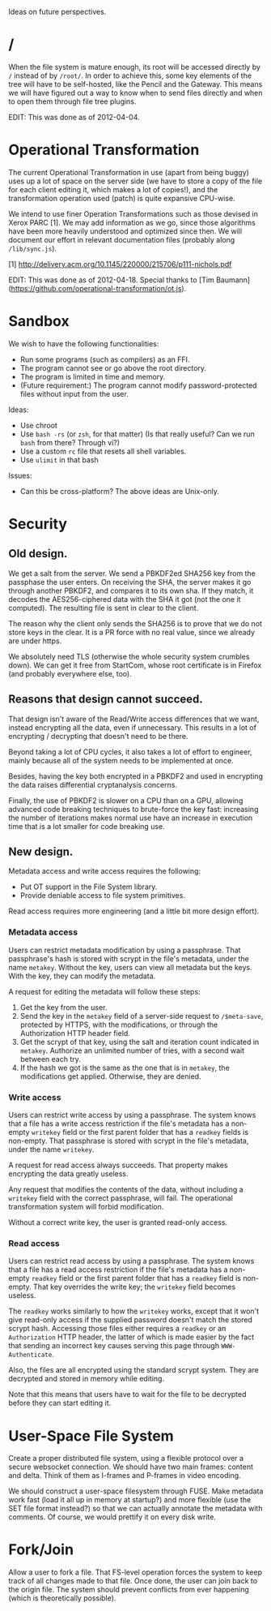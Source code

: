 Ideas on future perspectives.


# /

When the file system is mature enough, its root will be accessed directly by `/`
instead of by `/root/`.  In order to achieve this, some key elements of the tree
will have to be self-hosted, like the Pencil and the Gateway.  This means we
will have figured out a way to know when to send files directly and when to open
them through file tree plugins.

EDIT: This was done as of 2012-04-04.


# Operational Transformation

The current Operational Transformation in use (apart from being buggy) uses up a
lot of space on the server side (we have to store a copy of the file for each
client editing it, which makes a lot of copies!), and the transformation
operation used (patch) is quite expansive CPU-wise.

We intend to use finer Operation Transformations such as those devised in Xerox
PARC [1]. We may add information as we go, since those algorithms have been more
heavily understood and optimized since then. We will document our effort in
relevant documentation files (probably along `/lib/sync.js`).

  [1] http://delivery.acm.org/10.1145/220000/215706/p111-nichols.pdf

EDIT: This was done as of 2012-04-18. Special thanks to
[Tim Baumann] (https://github.com/operational-transformation/ot.js).


# Sandbox

We wish to have the following functionalities:

- Run some programs (such as compilers) as an FFI.
- The program cannot see or go above the root directory.
- The program is limited in time and memory.
- (Future requirement:) The program cannot modify password-protected files
  without input from the user.

Ideas:

- Use chroot
- Use `bash -rs` (or `zsh`, for that matter)
  (Is that really useful? Can we run `bash` from there? Through vi?)
- Use a custom `rc` file that resets all shell variables.
- Use `ulimit` in that bash

Issues:

- Can this be cross-platform? The above ideas are Unix-only.


# Security

## Old design.

We get a salt from the server.  We send a PBKDF2ed SHA256 key from the
passphase the user enters.  On receiving the SHA, the server makes it go
through another PBKDF2, and compares it to its own sha.  If they match,
it decodes the AES256-ciphered data with the SHA it got (not the one it
computed).  The resulting file is sent in clear to the client.

The reason why the client only sends the SHA256 is to prove that we do not
store keys in the clear.  It is a PR force with no real value, since we
already are under https.

We absolutely need TLS (otherwise the whole security system crumbles down).
We can get it free from StartCom, whose root certificate is in Firefox (and
probably everywhere else, too).

## Reasons that design cannot succeed.

That design isn't aware of the Read/Write access differences that we want,
instead encrypting all the data, even if unnecessary. This results in a lot of
encrypting / decrypting that doesn't need to be there.

Beyond taking a lot of CPU cycles, it also takes a lot of effort to engineer,
mainly because all of the system needs to be implemented at once.

Besides, having the key both encrypted in a PBKDF2 and used in encrypting the
data raises differential cryptanalysis concerns.

Finally, the use of PBKDF2 is slower on a CPU than on a GPU, allowing advanced
code breaking techniques to brute-force the key fast: increasing the number of
iterations makes normal use have an increase in execution time that is a lot
smaller for code breaking use.

## New design.

Metadata access and write access requires the following:

- Put OT support in the File System library.
- Provide deniable access to file system primitives.

Read access requires more engineering (and a little bit more design effort).

### Metadata access

Users can restrict metadata modification by using a passphrase. That
passphrase's hash is stored with scrypt in the file's metadata, under the name
`metakey`. Without the key, users can view all metadata but the keys. With the
key, they can modify the metadata.

A request for editing the metadata will follow these steps:

1. Get the key from the user.
2. Send the key in the `metakey` field of a server-side request to
   `/$meta-save`, protected by HTTPS, with the modifications, or through the
   Authorization HTTP header field.
3. Get the scrypt of that key, using the salt and iteration count indicated in
   `metakey`. Authorize an unlimited number of tries, with a second wait between
   each try.
4. If the hash we got is the same as the one that is in `metakey`, the
   modifications get applied. Otherwise, they are denied.

### Write access

Users can restrict write access by using a passphrase. The system knows that a
file has a write access restriction if the file's metadata has a non-empty
`writekey` field or the first parent folder that has a `readkey` fields is
non-empty. That passphrase is stored with scrypt in the file's metadata, under
the name `writekey`.

A request for read access always succeeds. That property makes encrypting the
data greatly useless.

Any request that modifies the contents of the data, without including a
`writekey` field with the correct passphrase, will fail. The operational
transformation system will forbid modification.

Without a correct write key, the user is granted read-only access.

### Read access

Users can restrict read access by using a passphrase. The system knows that a
file has a read access restriction if the file's metadata has a non-empty
`readkey` field or the first parent folder that has a `readkey` field is
non-empty. That key overrides the write key; the `writekey` field becomes
useless.

The `readkey` works similarly to how the `writekey` works, except that it won't
give read-only access if the supplied password doesn't match the stored scrypt
hash. Accessing those files either requires a `readkey` or an `Authorization`
HTTP header, the latter of which is made easier by the fact that sending an
incorrect key causes serving this page through `WWW-Authenticate`.

Also, the files are all encrypted using the standard scrypt system. They are
decrypted and stored in memory while editing.

Note that this means that users have to wait for the file to be decrypted before
they can start editing it.


# User-Space File System

Create a proper distributed file system, using a flexible protocol over a secure
websocket connection.
We should have two main frames: content and delta.
Think of them as I-frames and P-frames in video encoding.

We should construct a user-space filesystem through FUSE. Make metadata work
fast (load it all up in memory at startup?) and more flexible (use the SET file
format instead?) so that we can actually annotate the metadata with comments.
Of course, we would prettify it on every disk write.


# Fork/Join

Allow a user to fork a file.
That FS-level operation forces the system to keep track of all changes made to
that file.
Once done, the user can join back to the origin file.
The system should prevent conflicts from ever happening (which is theoretically
possible).
